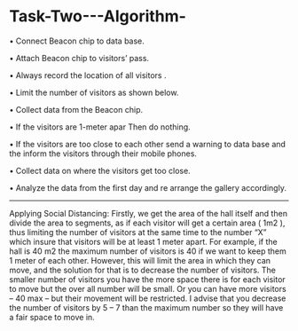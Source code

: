 # Task-Two---Algorithm-
•	Connect Beacon chip to data base.

•	Attach Beacon chip to visitors’ pass.

•	Always record the location of all visitors .

•	Limit the number of visitors as shown below.

•	Collect data from the Beacon chip.

•	If the visitors are 1-meter apar Then do nothing.

•	If the visitors are too close to each other send a warning to data base and the inform the visitors through their mobile phones.

•	Collect data on where the visitors get too close.

•	Analyze the data from the first day and re arrange the gallery accordingly.

------------------------------------------
Applying Social Distancing: 
Firstly, we get the area of the hall itself and then divide the area to segments, as if each visitor will get a certain area ( 1m2 ), thus limiting the number of visitors at the same time to the number “X” which insure that visitors will be at least 1 meter apart. 
For example, if the hall is 40 m2  the maximum number of visitors is 40 if we want to keep them 1 meter of each other. However, this will limit the area in which they can move, and the solution for that is to decrease the number of visitors. The smaller number of visitors you have the more space there is for each visitor to move  but the over all number will be small. Or you can have more visitors – 40 max – but their movement will be restricted. I advise that you decrease the number of visitors by 5 – 7 than the maximum number so they will have a fair space to move in.    
